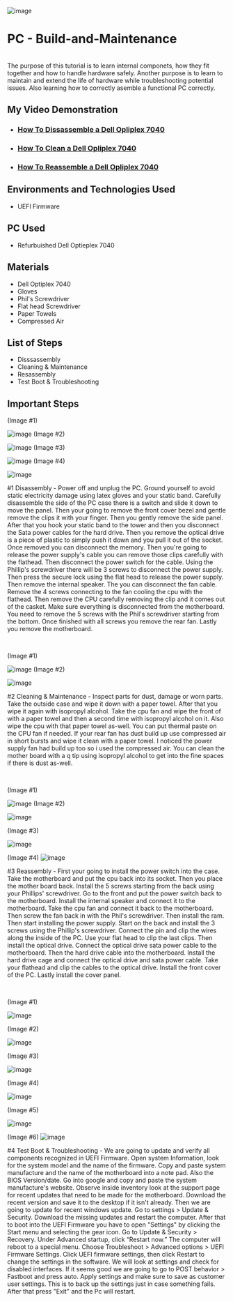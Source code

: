 <p align="center">

![image](https://github.com/user-attachments/assets/20913e34-0ed2-4908-a50b-8cdd68089e35)

</p>

<h1>PC - Build-and-Maintenance </h1>
 <br /> The purpose of this tutorial is to learn internal componets, how they fit together and how to handle hardware safely. Another purpose is to learn to maintain and extend the life of hardware while troubleshooting potential issues. Also learning how to correctly asemble a functional PC correctly. <br />


<h2>My Video Demonstration</h2>

- ### [How To Dissassemble a Dell Opliplex 7040 ](https://www.youtube.com/watch?v=ivi8vUe8NVw&t=2s)
-  ### [How To Clean a Dell Opliplex 7040 ](https://www.youtube.com/watch?v=KHPNB9mxLzM)
- ### [How To Reassemble a Dell Opliplex 7040 ](https://www.youtube.com/watch?v=0UEiJqqoENA)


<h2>Environments and Technologies Used</h2>

- UEFI Firmware

<h2> PC Used </h2>

- Refurbuished Dell Optieplex 7040

<h2> Materials </h2>

- Dell Optiplex 7040
- Gloves
- Phil's Screwdriver
- Flat head Screwdriver
- Paper Towels
- Compressed Air

<h2>List of Steps </h2>

- Disssassembly
- Cleaning & Maintenance
- Resassembly 
- Test Boot & Troubleshooting

<h2> Important Steps</h2>

<p>
(Image #1)
 
![image](https://github.com/user-attachments/assets/27d9805d-e1da-46b5-8dcf-d94a6baf0cda)
(Image #2)

![image](https://github.com/user-attachments/assets/7c914dd0-675a-4c1a-901e-e1b8f5adb814)
(Image #3)

![image](https://github.com/user-attachments/assets/5be43888-fef8-4214-8fc9-78afce4ce455)
(Image #4)

![image](https://github.com/user-attachments/assets/9b9b7584-3ca5-4be6-8849-c6d907819c66)


</p>
<p>
#1 Disassembly - Power off and unplug the PC. Ground yourself to avoid static electricity damage using latex gloves and your static band. Carefully disassemble the side of the PC case there is a switch and slide it down to move the panel. Then your going to remove the front cover bezel and gentle remove the clips it with your finger. Then you gently remove the side panel. After that you hook your static band to the tower and then you disconnect the Sata power cables for the hard drive. Then you remove the optical drive is a piece of plastic to simply push it down and you pull it out of the socket. Once removed you can disconnect the memory. Then you're going to release the power supply's cable you can remove those clips carefully with the flathead. Then disconnect the power switch for the cable. Using the Phillip's screwdriver there will be 3 screws to disconnect the power supply. Then press the secure lock using the flat head to release the power supply. Then remove the internal speaker. The you can disconnect the fan cable. Remove the 4 screws connecting to the fan cooling the cpu with the flathead. Then remove the CPU carefully removing the clip and it comes out of the casket. Make sure everything is disconnected from the motherboard. You need to remove the 5 screws with the Phil's screwdriver starting from the bottom. Once finished with all screws you remove the rear fan. Lastly you remove the motherboard.  

</p>
<br />

<p>
(Image #1)

![image](https://github.com/user-attachments/assets/90453a9a-b765-4c60-846a-2c474a12eee5)
(Image #2)

![image](https://github.com/user-attachments/assets/c8c0f5cb-923f-45cc-8a00-7ece3cb2edad)


</p>
<p>
#2 Cleaning & Maintenance - Inspect parts for dust, damage or worn parts. Take the outside case and wipe it down with a paper towel. After that you wipe it again with isopropyl alcohol. Take the cpu fan and wipe the front of with a paper towel and then a second time with isopropyl alcohol on it. Also wipe the cpu with that paper towel as-well. You can put thermal paste on the CPU fan if needed. If your rear fan has dust build up use compressed air in short bursts and wipe it clean with a paper towel. I noticed the power supply fan had build up too so i used the compressed air. You can clean the mother board with a q tip using isopropyl alcohol to get into the fine spaces if there is dust as-well. 

</p>
<br />

<p>
 (Image #1)

![image](https://github.com/user-attachments/assets/0c0086cb-05a4-4269-95e8-30daabf85334)
 (Image #2)
 
![image](https://github.com/user-attachments/assets/074d84d8-ac76-4a9d-a4be-639a985a923e)

(Image #3)

![image](https://github.com/user-attachments/assets/bac3aa4c-223f-40bb-80cf-7099427a917e)

(Image #4) 
![image](https://github.com/user-attachments/assets/e83d4ff5-a06d-4330-9ffd-274d901bdf38)


</p>
<p>
#3 Reassembly - First your going to install the power switch into the case. Take the motherboard and put the cpu back into its socket. Then you place the mother board back. Install the 5 screws starting from the back using your Phillips' screwdriver. Go to the front and put the power switch back to the motherboard. Install the internal speaker and connect it to the motherboard. Take the cpu fan and connect it back to the motherboard. Then screw the fan back in with the Phil's screwdriver. Then install the ram. Then start installing the power supply. Start on the back and install the 3 screws using the Phillip's screwdriver. Connect the pin and clip the wires along the inside of the PC. Use your flat head to clip the last clips. Then install the optical drive. Connect the optical drive sata power cable to the motherboard. Then the hard drive cable into the motherboard. Install the hard drive cage and connect the optical drive and sata power cable. Take your flathead and clip the cables to the optical drive. Install the front cover of the PC. Lastly install the cover panel.  
</p>
<br />

<p>

 (Image #1)
 
 ![image](https://github.com/user-attachments/assets/0142cba3-9302-4c54-8b03-c99215048aef)
 
 (Image #2)
 
 ![image](https://github.com/user-attachments/assets/0aebfbf4-33a4-461e-ab29-aaa330a01a2e)
 
 (Image #3)
 
![image](https://github.com/user-attachments/assets/55d98fae-ee6d-41d0-8c94-9560968423d0)

 (Image #4)
 
![image](https://github.com/user-attachments/assets/e64859f9-5390-459d-81dd-126fc3244ba7)

 (Image #5)

 ![image](https://github.com/user-attachments/assets/d00fddaf-15d2-44d3-a666-118972d567e7)


 (Image #6)
 ![image](https://github.com/user-attachments/assets/fd07b0aa-58e0-4a6b-b3b4-ebf3f84d3c8a)



</p>
<p>
#4 Test Boot & Troubleshooting - We are going to update and verify all components recognized in UEFI Firmware. Open system Information, look for the system model and the name of the firmware. Copy and paste system manufacture and the name of the motherboard into a note pad. Also the BIOS Version/date. Go into google and copy and paste the system manufacture's website.  Observe inside inventory look at the support page for recent updates that need to be made for the motherboard. Download the recent version and save it to the desktop if it isn't already. Then we are going to update for recent windows update. Go to settings > Update & Security. Download the missing updates and restart the computer. After that to boot into the UEFI Firmware you have to open "Settings" by clicking the Start menu and selecting the gear icon. Go to Update & Security > Recovery. Under Advanced startup, click “Restart now.” The computer will reboot to a special menu. Choose Troubleshoot > Advanced options > UEFI Firmware Settings. Click UEFI firmware settings, then click Restart to change the settings in the software. We will look at settings and check for disabled interfaces. If it seems good we are going to go to POST behavior > Fastboot and press auto. Apply settings and make sure to save as customer user settings. This is to back up the settings just in case something fails. After that press "Exit" and the Pc will restart.
</p>
<br />

